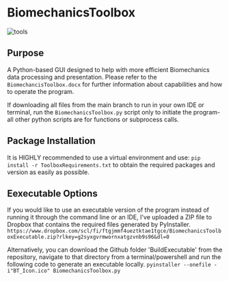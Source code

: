 # BiomechanicsToolbox

![tools](https://github.com/WaltMenke/BiomechanicsToolbox/assets/142276466/db4037b3-256a-45a1-a818-cdaae1543ac6)
## Purpose
A Python-based GUI designed to help with more efficient Biomechanics data processing and presentation.
Please refer to the `BiomechancisToolbox.docx` for further information about capabilities and how to operate the program.

If downloading all files from the main branch to run in your own IDE or terminal, run the `BiomechanicsToolbox.py` script only to initiate the program- all other python scripts are for functions or subprocess calls.

## Package Installation
It is HIGHLY recommended to use a virtual environment and use:
`pip install -r ToolboxRequirements.txt` 
to obtain the required packages and version as easily as possible.

## Eexecutable Options
If you would like to use an executable version of the program instead of running it through the command line or an IDE, I've uploaded a ZIP file to Dropbox that contains the required files generated by PyInstaller.
`https://www.dropbox.com/scl/fi/ftgjmmf4ueztktae1tgce/BiomechanicsToolboxExecutable.zip?rlkey=g2syxgvrmwornxatgzvnb9s96&dl=0`

Alternatively, you can download the Github folder 'BuildExecutable' from the repository, navigate to that directory from a terminal/powershell and run the following code to generate an executable locally.
`pyinstaller --onefile -i"BT_Icon.ico" BiomechanicsToolbox.py`
